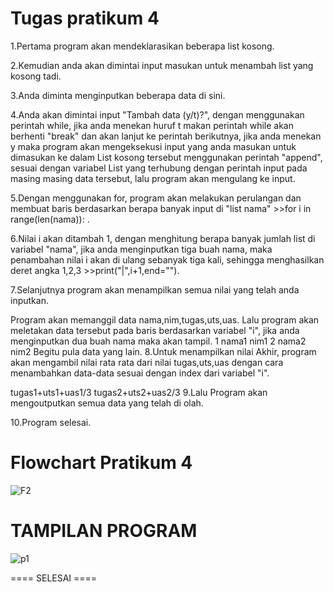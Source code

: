 # Tugas pratikum 4

1.Pertama program akan mendeklarasikan beberapa list kosong.

2.Kemudian anda akan dimintai input masukan untuk menambah list yang kosong tadi.

3.Anda diminta menginputkan beberapa data di sini.

4.Anda akan dimintai input "Tambah data (y/t)?", dengan menggunakan perintah while, jika anda menekan huruf t makan perintah while akan berhenti "break" dan akan lanjut ke perintah berikutnya, jika anda menekan y maka program akan mengeksekusi input yang anda masukan untuk dimasukan ke dalam List kosong tersebut menggunakan perintah "append", sesuai dengan variabel List yang terhubung dengan perintah input pada masing masing data tersebut, lalu program akan mengulang ke input.

5.Dengan menggunakan for, program akan melakukan perulangan dan membuat baris berdasarkan berapa banyak input di "list nama" >>for i in range(len(nama)): .

6.Nilai i akan ditambah 1, dengan menghitung berapa banyak jumlah list di variabel "nama", jika anda menginputkan tiga buah nama, maka penambahan nilai i akan di ulang sebanyak tiga kali, sehingga menghasilkan deret angka 1,2,3 >>print("|",i+1,end="").

7.Selanjutnya program akan menampilkan semua nilai yang telah anda inputkan.

Program akan memanggil data nama,nim,tugas,uts,uas.
Lalu program akan meletakan data tersebut pada baris berdasarkan variabel "i", jika anda menginputkan dua buah nama maka akan tampil.
1 nama1 nim1
2 nama2 nim2
Begitu pula data yang lain.
8.Untuk menampilkan nilai Akhir, program akan mengambil nilai rata rata dari nilai tugas,uts,uas dengan cara menambahkan data-data sesuai dengan index dari variabel "i".

tugas1+uts1+uas1/3
tugas2+uts2+uas2/3
9.Lalu Program akan mengoutputkan semua data yang telah di olah.

10.Program selesai.

# Flowchart Pratikum 4

![F2](https://user-images.githubusercontent.com/115912116/202867477-43646b9b-bff1-404d-a27a-6dd28f29eb65.jpg)


# TAMPILAN PROGRAM


![p1](https://user-images.githubusercontent.com/115912116/202867482-e894cefe-511f-4e39-9c1f-8cf1fe189ffd.PNG)

==== SELESAI ====





